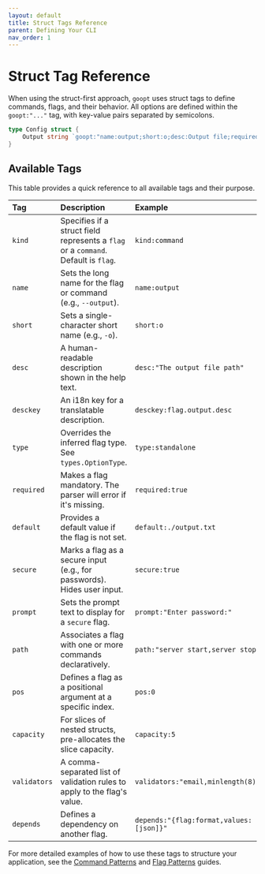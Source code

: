 ```yaml
---
layout: default
title: Struct Tags Reference
parent: Defining Your CLI
nav_order: 1
---
```


# Struct Tag Reference

When using the struct-first approach, `goopt` uses struct tags to define commands, flags, and their behavior. All options are defined within the `goopt:"..."` tag, with key-value pairs separated by semicolons.

```go
type Config struct {
    Output string `goopt:"name:output;short:o;desc:Output file;required:true"`
}
```

## Available Tags

This table provides a quick reference to all available tags and their purpose.

| Tag        | Description                                                   | Example                                     |
|:-----------|:--------------------------------------------------------------|:--------------------------------------------|
| `kind`     | Specifies if a struct field represents a `flag` or a `command`. Default is `flag`. | `kind:command` |
| `name`     | Sets the long name for the flag or command (e.g., `--output`). | `name:output` |
| `short`    | Sets a single-character short name (e.g., `-o`). | `short:o` |
| `desc`     | A human-readable description shown in the help text. | `desc:"The output file path"` |
| `desckey`  | An i18n key for a translatable description. | `desckey:flag.output.desc` |
| `type`     | Overrides the inferred flag type. See `types.OptionType`. | `type:standalone` |
| `required` | Makes a flag mandatory. The parser will error if it's missing. | `required:true` |
| `default`  | Provides a default value if the flag is not set. | `default:./output.txt` |
| `secure`   | Marks a flag as a secure input (e.g., for passwords). Hides user input. | `secure:true` |
| `prompt`   | Sets the prompt text to display for a `secure` flag. | `prompt:"Enter password:"` |
| `path`     | Associates a flag with one or more commands declaratively. | `path:"server start,server stop"` |
| `pos`      | Defines a flag as a positional argument at a specific index. | `pos:0` |
| `capacity` | For slices of nested structs, pre-allocates the slice capacity. | `capacity:5` |
| `validators`| A comma-separated list of validation rules to apply to the flag's value. | `validators:"email,minlength(8)"` |
| `depends`  | Defines a dependency on another flag. | `depends:"{flag:format,values:[json]}"` |

For more detailed examples of how to use these tags to structure your application, see the [Command Patterns](./02-command-patterns.md) and [Flag Patterns](./03-flag-patterns.md) guides.